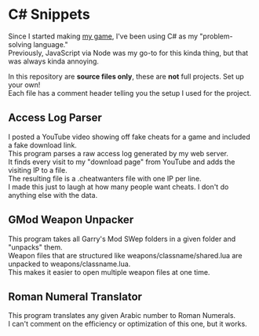 # C# Snippets
Since I started making [my game](https://tof.sweptthr.one), I've been using C# as my "problem-solving language."  
Previously, JavaScript via Node was my go-to for this kinda thing, but that was always kinda annoying.  
  
In this repository are **source files only**, these are **not** full projects.  Set up your own!  
Each file has a comment header telling you the setup I used for the project.  

## Access Log Parser
I posted a YouTube video showing off fake cheats for a game and included a fake download link.  
This program parses a raw access log generated by my web server.  
It finds every visit to my "download page" from YouTube and adds the visiting IP to a file.  
The resulting file is a .cheatwanters file with one IP per line.  
I made this just to laugh at how many people want cheats.  I don't do anything else with the data.  

## GMod Weapon Unpacker
This program takes all Garry's Mod SWep folders in a given folder and "unpacks" them.  
Weapon files that are structured like weapons/classname/shared.lua are unpacked to weapons/classname.lua.  
This makes it easier to open multiple weapon files at one time.  

## Roman Numeral Translator
This program translates any given Arabic number to Roman Numerals.  
I can't comment on the efficiency or optimization of this one, but it works.
